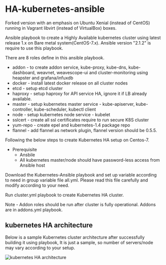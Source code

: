 # HA-kubernetes-ansible

Forked version with an emphasis on Ubuntu Xenial (instead of CentOS)
running in Vagrant libvirt (instead of VirtualBox) boxes.

Ansible playbook to create a Highly Available kubernetes cluster using latest release 1.x on Bare metal system(CentOS-7.x).
Ansible version "2.1.2" is require to use this playbook.

There are 8 roles define in this ansible playbook.
- addon - to create addon service, kube-proxy, kube-dns, kube-dashboard, weavnet, weavescope-ui and cluster-monitoring using heapster and grafana/infuxdb
- docker - install latest docker release on all cluster nodes
- etcd - setup etcd cluster
- haproxy - setup haproxy for API service HA, ignore it if LB already available.
- master - setup kubernetes master service - kube-apiserver, kube-controller, kube-scheduler, kubectl client
- node - setup kubernetes node service - kubelet
- sslcert - create all ssl certificates require to run secure K8S cluster
- yum-repo - create epel and kubernetes-1.4 package repo
- flannel - add flannel as network plugin, flannel version should be 0.5.5.

Following the below steps to create Kubernetes HA setup on Centos-7.
- Prerequisite
  - Ansbile
  - All kubernetes master/node should have password-less access from Ansible host

Download the Kubernetes-Ansible playbook and set up variable according to need in group variable file
all.yml. Please read this file carefully and modify according to your need. 

Run cluster.yml playbook to create Kubernetes HA cluster.

Note - Addon roles should be run after cluster is fully operational. Addons are in addons.yml playbook.




## kubernetes HA architecture
Below is a sample Kubernetes cluster architecture after successfully building it using playbook, It is just a sample, so number of servers/node may vary according to your setup.

![kubernetes HA architecture](kubernetes_architecture.png)


